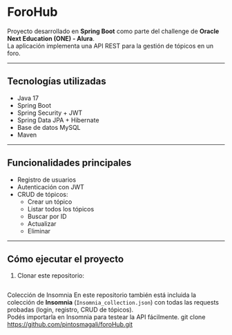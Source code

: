 # ForoHub

Proyecto desarrollado en **Spring Boot** como parte del challenge de **Oracle Next Education (ONE) - Alura**.  
La aplicación implementa una API REST para la gestión de tópicos en un foro.

---

##  Tecnologías utilizadas
- Java 17
- Spring Boot
- Spring Security + JWT
- Spring Data JPA + Hibernate
- Base de datos MySQL
- Maven

---

##  Funcionalidades principales
- Registro de usuarios
- Autenticación con JWT
- CRUD de tópicos:
    - Crear un tópico
    - Listar todos los tópicos
    - Buscar por ID
    - Actualizar
    - Eliminar

---

##  Cómo ejecutar el proyecto
1. Clonar este repositorio:
   ```bash
   
 Colección de Insomnia
En este repositorio también está incluida la colección de **Insomnia** (`Insomnia_collection.json`) con todas las requests probadas (login, registro, CRUD de tópicos).  
Podés importarla en Insomnia para testear la API fácilmente.
   git clone https://github.com/pintosmagali/foroHub.git